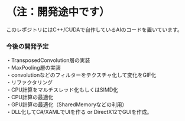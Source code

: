 # （注：開発途中です）
このレポジトリにはC++/CUDAで自作しているAIのコードを置いています。

### 今後の開発予定
・TransposedConvolution層の実装  
・MaxPooling層の実装  
・convolutionなどのフィルターをテクスチャ化して変化をGIF化  
・リファクタリング  
・CPU計算をマルチスレッド化もしくはSIMD化  
・CPU計算の最適化  
・GPU計算の最適化（SharedMemoryなどの利用）  
・DLL化してC#/XAMLでUIを作る or DirectX12でGUIを作成。
